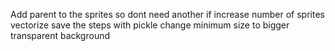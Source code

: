 Add parent to the sprites so dont need another if
increase number of sprites
vectorize
save the steps with pickle
change minimum size to bigger
transparent background
